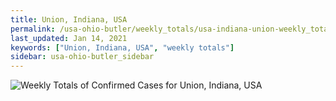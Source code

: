 ```yaml
---
title: Union, Indiana, USA
permalink: /usa-ohio-butler/weekly_totals/usa-indiana-union-weekly_totals.html
last_updated: Jan 14, 2021
keywords: ["Union, Indiana, USA", "weekly totals"]
sidebar: usa-ohio-butler_sidebar
---
```


![Weekly Totals of Confirmed Cases for Union, Indiana, USA](/covid_tracker/images/graphs/usa-indiana-union-weekly_totals_graph.png)
